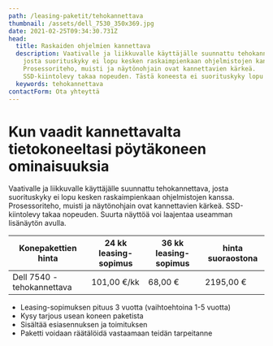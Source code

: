```yaml
---
path: /leasing-paketit/tehokannettava
thumbnail: /assets/dell_7530_350x369.jpg
date: 2021-02-25T09:34:30.731Z
head:
  title: Raskaiden ohjelmien kannettava
  description: Vaativalle ja liikkuvalle käyttäjälle suunnattu tehokannettava,
    josta suorituskyky ei lopu kesken raskaimpienkaan ohjelmistojen kanssa.
    Prosessoriteho, muisti ja näytönohjain ovat kannettavien kärkeä.
    SSD-kiintolevy takaa nopeuden. Tästä koneesta ei suorituskyky lopu kesken
  keywords: tehokannettava
contactForm: Ota yhteyttä
---
```

# Kun vaadit kannettavalta tietokoneeltasi pöytäkoneen ominaisuuksia

Vaativalle ja liikkuvalle käyttäjälle suunnattu tehokannettava, josta suorituskyky ei lopu kesken raskaimpienkaan ohjelmistojen kanssa. Prosessoriteho, muisti ja näytönohjain ovat kannettavien kärkeä. SSD-kiintolevy takaa nopeuden. Suurta näyttöä voi laajentaa useamman lisänäytön avulla.

| Konepakettien hinta       | 24 kk leasing-sopimus | 36 kk leasing-sopimus | hinta suoraostona |
| ------------------------- | --------------------- | --------------------- | ----------------- |
| Dell 7540 -tehokannettava | 101,00 €/kk           | 68,00 €               | 2195,00 €         |

* Leasing-sopimuksen pituus 3 vuotta (vaihtoehtoina 1-5 vuotta)
* Kysy tarjous usean koneen paketista
* Sisältää esiasennuksen ja toimituksen
* Paketti voidaan räätälöidä vastaamaan teidän tarpeitanne

<Cards cardsPerRow="1" cards='[{"bgColor":"lightest","title":"Dell 7540 -tehokannettava","linkBgColor":"darkest","image":"/assets/dell_7540.jpg","content":"Vaativalle ja liikkuvalle käyttäjälle suunnattu tehokannettava, josta suorituskyky ei lopu kesken raskaimpienkaan ohjelmistojen kanssa. Prosessori sopii vaativampaankin suunnitteluun, muisti kasvaa jopa 128 gigaan, ja jolleivät aivoitukset mahdu näytölle, voi aina turvautua useamman lisänäytön tukeen. Näytönohjaimena uuden sukupolven Nvidia Quadro RTX.\n\nKoneesta löytyy yhdeksännen sukupolven Intel® Core i9 -suoritin. Näytönohjaimena toimii NVIDIA® Quadro® RTX3000 6GB. Tallennustilasta vastaa 256GB SSD sekä vapaa kovalevypaikka lisätilaa tarvitseville\n\nKaikki tämä 3 vuoden takuulla!\n\n* Intel Core i7-9750H (max 4.50GHz, 12M, 6C)\n* Keskusmuisti 16 GB\n* Kiintolevyt: 256GB M.2 NVMe SSD sekä vapaa paikka\n* Näyttö – heijastamaton UltraSharp 15,6\" Full HD näyttö (1920x1080)\n* Näytönohjain – NVIDIA Quadro RTX3000 näytönohjain (6GB GDDR5)\n* Muita ominaisuuksia: USB-C (USB 3.1 Gen2) / Thunderbolt 3,USB-A (USB 3.1 Gen1),RJ45,Mini DisplayPort,HDMI,3.5 mm\n* Tuotekoodit: TKRF3 V17H9, 2YP28, 9JVTV, KWK4R, GM72K\n"}]' />